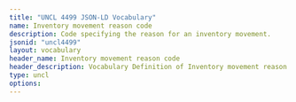 ```yaml
---
title: "UNCL 4499 JSON-LD Vocabulary"
name: Inventory movement reason code
description: Code specifying the reason for an inventory movement.
jsonid: "uncl4499"
layout: vocabulary
header_name: Inventory movement reason code
header_description: Vocabulary Definition of Inventory movement reason code semantics in HTML format. JSON-LD format is available at [uncl4499.jsonld](/vocabulary/uncl4499.jsonld)
type: uncl
options:
---
```

